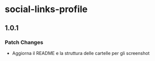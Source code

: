 # social-links-profile

## 1.0.1

### Patch Changes

- Aggiorna il README e la struttura delle cartelle per gli screenshot
